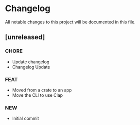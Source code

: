 # Changelog

All notable changes to this project will be documented in this file.

## [unreleased]

### CHORE

- Update changelog
- Changelog Update

### FEAT

- Moved from a crate to an app
- Move the CLI to use Clap

### NEW

- Initial commit

<!-- generated by git-cliff -->
